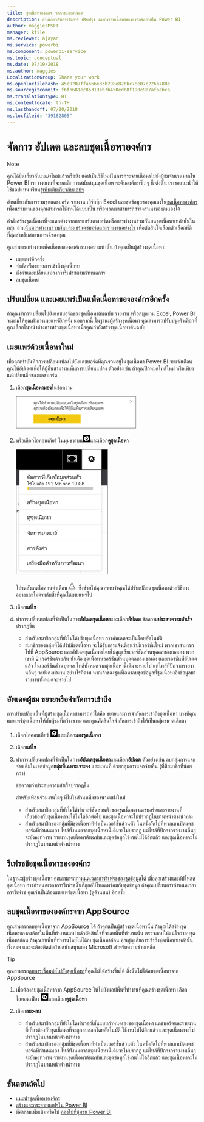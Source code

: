 ```yaml
---
title: ชุดเนื้อหาองค์กร จัดการและอัปเดต
description: อ่านเกี่ยวกับการจัดการ ปรับปรุง และการลบเนื้อหาขององค์กรคภายใน Power BI
author: maggiesMSFT
manager: kfile
ms.reviewer: ajayan
ms.service: powerbi
ms.component: powerbi-service
ms.topic: conceptual
ms.date: 07/19/2018
ms.author: maggies
LocalizationGroup: Share your work
ms.openlocfilehash: 45e9207ffa666e33b298e82bbc78e07c226b780e
ms.sourcegitcommit: f6fb681ec85313eb7b450edb8f190e9e7afbabca
ms.translationtype: HT
ms.contentlocale: th-TH
ms.lasthandoff: 07/20/2018
ms.locfileid: "39182805"
---
```

# <a name="manage-update-and-delete-organizational-content-packs"></a>จัดการ อัปเดต และลบชุดเนื้อหาองค์กร
> [!NOTE]
> คุณได้ยินเกี่ยวกับ*แอปฯ*ใหม่แล้วหรือยัง แอปเป็นวิธีใหม่ในการกระจายเนื้อหาไปยังผู้ชมจำนวนมากใน Power BI เราวางแผนที่จะยกเลิกการสนับสนุนชุดเนื้อหาระดับองค์กรเร็ว ๆ นี้ ดังนั้น เราขอแนะนำให้ใช้แอปแทน เรียนรู้[เพิ่มเติมเกี่ยวกับแอปฯ](service-install-use-apps.md)
> 
> 

อ่านเกี่ยวกับการรวมชุดแดชบอร์ด รายงาน เวิร์กบุ๊ก Excel และชุดข้อมูลของคุณลงใน[ชุดเนื้อหาองค์กร](service-organizational-content-pack-introduction.md) เพื่อนร่วมงานของคุณสามารถใช้งานได้แบบเป็น หรือพวกเขาสามารถสร้างสำเนาของตนเองได้

กำลังสร้างชุดเนื้อหาที่จะแตกต่างจากการแชร์แดชบอร์ดหรือการทำงานร่วมกันบนชุดเนื้อหาเหล่านั้นในกลุ่ม อ่าน[ฉันควรทำงานร่วมกันและแชร์แดชบอร์ดและรายงานอย่างไร](service-how-to-collaborate-distribute-dashboards-reports.md) เพื่อตัดสินใจเลือกตัวเลือกที่ดีที่สุดสำหรับสถานการณ์ของคุณ

คุณสามารถทำงานแพ็คเนื้อหาขององค์กรบางอย่างเท่านั้น ถ้าคุณเป็นผู้สร้างชุดเนื้อหา:

* เผยแพร่อีกครั้ง
* จำกัดหรือขยายการเข้าถึงชุดเนื้อหา
* ตั้งค่าและเปลี่ยนแปลงการรีเฟรชตามกำหนดการ
* ลบชุดเนื้อหา

## <a name="modify-and-re-publish-an-organizational-content-pack"></a>ปรับเปลี่ยน และเผยแพร่เป็นแพ็คเนื้อหาขององค์กรอีกครั้ง
ถ้าคุณทำการเปลี่ยนไปยังแดชบอร์ดของชุดเนื้อหาต้นฉบับ รายงาน หรือสมุดงาน Excel, Power BI จะถามให้คุณทำการเผยแพร่อีกครั้ง นอกจากนี้ ในฐานะผู้สร้างชุดเนื้อหา คุณสามารถปรับปรุงตัวเลือกที่คุณเลือกในหน้าต่างการสร้างชุดเนื้อหาเมื่อคุณกำลังสร้างชุดเนื้อหาต้นฉบับ 

## <a name="republish-with-new-content"></a>เผยแพร่ด้วยเนื้อหาใหม่
เมื่อคุณทำบันทึกการเปลี่ยนแปลงไปยังแดชบอร์ดที่คุณรวมอยู่ในชุดเนื้อหา Power BI จะแจ้งเตือนคุณให้อัปเดตเพื่อให้ผู้อื่นสามารถเห็นการเปลี่ยนแปลง ตัวอย่างเช่น ถ้าคุณปักหมุดไทล์ใหม่ หรือเพียงแค่เปลี่ยนชื่อของแดชบอร์ด

1. เลือก**ชุดเนื้อหามอง**ในข้อความ
   
   ![](media/service-organizational-content-pack-manage-update-delete/pbi_contpkchangesmessage.png)
2. หรือเลือกไอคอนเกียร์ ในมุมขวาบน![](media/service-organizational-content-pack-manage-update-delete/cog.png)และเลือก**ดูชุดเนื้อหา**
   
   ![](media/service-organizational-content-pack-manage-update-delete/pbi_contpkview.png)
   
   โปรดสังเกตไอคอนคำเตือน![](media/service-organizational-content-pack-manage-update-delete/pbi_contpkwarningicon.png)  ซึ่งช่วยให้คุณทราบว่าคุณได้ปรับเปลี่ยนชุดเนื้อหาด้วยวิธีบางอย่างและไม่ตรงกับสิ่งที่คุณได้เผยแพร่ไป
3. เลือก**แก้ไข**  
4. ทำการเปลี่ยนแปลงที่จำเป็นในการ**อัปเดตชุดเนื้อหา**และเลือก**อัปเดต** ข้อความ**ประสบความสำเร็จ**ปรากฏขึ้น
   
   * สำหรับสมาชิกกลุ่มที่ยังไม่ได้ปรับชุดเนื้อหา การอัพเดตจะเป็นโดยอัตโนมัติ
   * สมาชิกของกลุ่มทีได้ปรับ่มีชุดเนื้อหา จะได้รับการแจ้งเตือนว่ามีเวอร์ชันใหม่  พวกเขาสามารถไปที่ AppSource และอัปเดตชุดเนื้อหาโดยไม่สูญเสียเวอร์ชันส่วนบุคคลของเธอเอง  พวกเขามี 2 เวอร์ชันด้วยกัน นั่นคือ ชุดเนื้อหาเวอร์ชันส่วนบุคคลของเธอเอง และเวอร์ชั่นที่อัปเดตแล้ว  ในเวอร์ชันส่วนบุคคล ไทล์ทั้งหมดจากชุดเนื้อหานี้เดิมจะหายไป  แต่ไทล์ที่ปักจากรายงานอื่นๆ จะยังคงทำงาน อย่างไรก็ตาม หากเจ้าของชุดเนื้อหาลบชุดข้อมูลที่ชุดเนื้อหาอิงข้อมูลมา รายงานทั้งหมดจะหายไป  

## <a name="update-the-audience-expand-or-restrict-access"></a>อัพเดตผู้ชม ขยายหรือจำกัดการเข้าถึง
การปรับเปลี่ยนอื่นที่่ผู้สร้างชุดเนื้อหาสามารถทำได้คือ ขยายและการจำกัดการเข้าถึงชุดเนื้อหา  บางทีคุณเผยแพร่ชุดเนื้อหาให้กับผู้ชมที่กว้างขวาง และคุณตัดสินใจจำกัดการเข้าถึงให้เป็นกลุ่มขนาดเล็กลง  

1. เลือกไอคอนเกียร์ ![](media/service-organizational-content-pack-manage-update-delete/cog.png)และเลือก**มองชุดเนื้อหา**
2. เลือก**แก้ไข** 
3. ทำการเปลี่ยนแปลงที่จำเป็นในการ**อัปเดตชุดเนื้อหา**และเลือก**อัปเดต** ตัวอย่างเช่น ลบกลุ่มการแจกจ่ายเดิมในเขตข้อมูล**กลุ่มที่เฉพาะเจาะจง** และแทนที่ ด้วยกลุ่มการแจกจ่ายอื่น (ที่มีสมาชิกที่น้อยกว่า)
   
   ข้อความว่าประสบความสำเร็จปรากฏขึ้น
   
   สำหรับเพื่อนร่วมงานใดๆ ที่ไม่ใช่ส่วนหนึ่งของนามแฝงใหม่
   
   * สำหรับสมาชิกกลุ่มที่ยังไม่ได้ทำเวอร์ชั่นส่วนตัวของชุดเนื้อหา แดชบอร์ดและรายงานที่เกี่ยวข้องกับชุดเนื้อหาจะใช้ไม่ได้อีกต่อไป และชุดเนื้อหาจะไม่ปรากฏในบานหน้าต่างนำทาง
   * สำหรับสมาชิกของกลุ่มที่มีชุดเนื้อหาทีทำเป็นเวอร์ชั่นส่วนตัว ในครั้งถัดไปที่พวกเขาเปิดแดชบอร์ดที่กำหนดเอง ไทล์ทั้งหมดจากชุดเนื้อหานี้เดิมจะไม่ปรากฏ  แต่ไทล์ที่ปักจากรายงานอื่นๆ จะยังคงทำงาน รายงานชุดเนื้อหาต้นฉบับและชุดข้อมูลใช้งานไม่ได้อีกแล้ว และชุดเนื้อหาจะไม่ปรากฏในบานหน้าต่างนำทาง   

## <a name="refresh-an-organizational-content-pack"></a>รีเฟรชข้อชุดเนื้อหาขององค์กร
ในฐานะผู้สร้างชุดเนื้อหา คุณสามารถ[กำหนดเวลาการรีเฟรชของชุดข้อมูล](refresh-data.md)ได้  เมื่อคุณสร้างและอัปโหลดชุดเนื้อหา การกำหนดเวลาการรีเฟรชนั้นก็ถูกอัปโหลดพร้อมกับชุดข้อมูล ถ้าคุณเปลี่ยนการกำหนดเวลาการรีเฟรช คุณจำเป็นต้องเผยแพร่ชุดเนื้อหา (ดูด้านบน) อีกครั้ง

## <a name="delete-an-organizational-content-pack-from-appsource"></a>ลบชุดเนื้อหาขององค์กรจาก AppSource
คุณสามารถลบชุดเนื้อหาจาก AppSource ได้ ถ้าคุณเป็นผู้สร้างชุดเนื้อหานั้น ถ้าคุณได้สร้างชุดเนื้อหาขององค์กรในพื้นที่ทำงานแอป แล้วตัดสินใจที่จะลบพื้นที่ทำงานนั้น ตรวจสอบให้แน่ใจว่าลบชุดเนื้อหาก่อน ถ้าคุณลบพื้นที่ทำงานโดยไม่ได้ลบชุดเนื้อหาก่อน คุณสูญเสียการเข้าถึงชุดเนื้อหาเหล่านั้นทั้งหมด และจะต้องติดต่อฝ่ายสนับสนุนของ Microsoft สำหรับความช่วยเหลือ 

> [!TIP]
> คุณสามารถ[ลบการเชื่อมต่อไปยังชุดเนื้อหา](service-organizational-content-pack-disconnect.md)ที่คุณไม่ได้สร้างขึ้นได้ สิ่งนั้นไม่ได้ลบชุดเนื้อหาจาก AppSource
> 
> 

1. เมื่อต้องลบชุดเนื้อหาจาก AppSource ให้ไปยังแอปพื้นที่ทำงานที่คุณสร้างชุดเนื้อหา เลือกไอคอนเฟือง ![](media/service-organizational-content-pack-manage-update-delete/cog.png)และเลือก**ดูชุดเนื้อหา**
2. เลือก**ลบ\>ลบ** 
   
   * สำหรับสมาชิกกลุ่มที่ยังไม่ไดทำเวอณืชั่นแบบกำหนดเองของชุดเนื้อหา แดชบอร์ดและรายงานที่เกี่ยวข้องกับชุดเนื้อหาที่จะถูกลบออกโดยอัตโนมัติ ใช้งานไม่ได้อีกแล้ว และชุดเนื้อหาจะไม่ปรากฏในบานหน้าต่างนำทาง
   * สำหรับสมาชิกของกลุ่มที่มีชุดเนื้อหาทีทำเป็นเวอร์ชั่นส่วนตัว ในครั้งถัดไปที่พวกเขาเปิดแดชบอร์ดที่กำหนดเอง ไทล์ทั้งหมดจากชุดเนื้อหานี้เดิมจะไม่ปรากฏ  แต่ไทล์ที่ปักจากรายงานอื่นๆ จะยังคงทำงาน รายงานชุดเนื้อหาต้นฉบับและชุดข้อมูลใช้งานไม่ได้อีกแล้ว และชุดเนื้อหาจะไม่ปรากฏในบานหน้าต่างนำทาง   

## <a name="next-steps"></a>ขั้นตอนถัดไป
* [แนะนำชุดเนื้อหาองค์กร](service-organizational-content-pack-introduction.md)
* [สร้างและกระจายแอปฯใน Power BI](service-create-distribute-apps.md) 
* มีคำถามเพิ่มเติมหรือไม่ [ลองไปที่ชุมชน Power BI](http://community.powerbi.com/)

